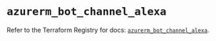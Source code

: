 # `azurerm_bot_channel_alexa`

Refer to the Terraform Registry for docs: [`azurerm_bot_channel_alexa`](https://registry.terraform.io/providers/hashicorp/azurerm/4.36.0/docs/resources/bot_channel_alexa).

